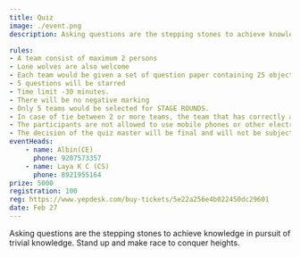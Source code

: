 ```yaml
---
title: Quiz
image: ./event.png
description: Asking questions are the stepping stones to achieve knowledge in pursuit of trivial knowledge. Stand up and make race to conquer heights.

rules: 
- A team consist of maximum 2 persons
- Lone wolves are also welcome
- Each team would be given a set of question paper containing 25 objective type questions.
- 5 questions will be starred
- Time limit -30 minutes.
- There will be no negative marking
- Only 5 teams would be selected for STAGE ROUNDS.
- In case of tie between 2 or more teams, the team that has correctly answered most number of starred questions will advance into the final rounds.
- The participants are not allowed to use mobile phones or other electronic gadgets.
- The decision of the quiz master will be final and will not be subjected to any change.
eventHeads:
    - name: Albin(CE)
      phone: 9207573357
    - name: Laya K C (CS)
      phone: 8921955164
prize: 5000
registration: 100
reg: https://www.yepdesk.com/buy-tickets/5e22a256e4b022450dc29601
date: Feb 27
---
```


Asking questions are the stepping stones to achieve knowledge in pursuit of trivial knowledge. Stand up and make race to conquer heights.